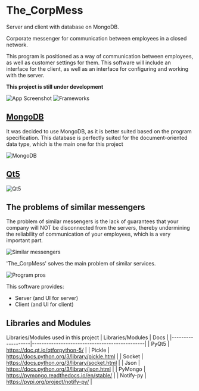 # The_CorpMess
Server and client with database on MongoDB.

Corporate messenger for communication between employees in a closed network.

This program is positioned as a way of communication between employees, as well as customer settings for them. This software will include an interface for the client, as well as an interface for configuring and working with the server.

**This project is still under development**

![App Screenshot](https://sun9-29.userapi.com/s/v1/ig2/a-MU-9Iu6W5LvZpT6TkpIfP3qwhG-IVzipQYCy44LFE5Op110yDn31X0uNZO1fpXPditQY5O-3o6ai6VSLIcDefK.jpg?size=1350x773&quality=96&type=album)
![Frameworks](https://sun9-16.userapi.com/s/v1/ig2/SUI6nEGkFR5-Y-uCCp7dFwI25Fkpq6YeYd5DyZNfiudNcgU_MPeu7lRgDkvBF4djsOxb9-UxQtxQtDZZz8armQZm.jpg?size=1318x771&quality=96&type=album)

## [MongoDB](https://www.mongodb.com/)

It was decided to use MongoDB, as it is better suited based on the program specification. This database is perfectly suited
for the document-oriented data type, which is the main one for this project

![MongoDB](https://sun9-46.userapi.com/s/v1/ig2/Wj4VBEmYZb2Z_xLbWqNKtwZE0DQElupUmhYX1Nz2qLq1osssJFP6NBlZAQ1QldjtMJk10gT_34q5oKEddFr_ZYSA.jpg?size=1920x1080&quality=96&type=album)

## [Qt5](https://doc.qt.io/qt-5)

![Qt5](https://sun9-77.userapi.com/s/v1/ig2/k15vOmr_svPjJ_fwpsWE_bosY3fDq8RFO6hfZM7mLyQUqXLXtwcxlCzAzG0m93HfUEee3ICv8_PErB1t-sTT4f01.jpg?size=1920x1080&quality=96&type=album)

## The problems of similar messengers

The problem of similar messengers is the lack of guarantees that your company will NOT be disconnected from the servers, thereby undermining the reliability of communication of your employees, which is a very important part.

![Similar messengers](https://sun9-84.userapi.com/s/v1/ig2/IxONIRwGj3kVHK-B7_GcGuXDLpamLSR3KV62Onw6DqtQ7P1sEJywCfZ0n_vVfAHk5Yi3vae8fZpQI--42rFU8j43.jpg?size=1850x1080&quality=96&type=album)

'The_CorpMess' solves the main problem of similar services.

![Program pros](https://sun9-64.userapi.com/s/v1/ig2/txEgqz_xDGiYcGOP_G6dVAC2xmcx48JzUfluZ29LKriZ0w-PXL79JUfInkasH6CScMKtdoUxmXiEp9c2xHtVwEY7.jpg?size=1864x1080&quality=96&type=album)

This software provides:
- Server (and UI for server)
- Client (and UI for client)

## Libraries and Modules

Libraries/Modules used in this project
| Libraries/Modules | Docs                                          |
|-------------------|-----------------------------------------------|
| PyQt5             | https://doc.qt.io/qtforpython-5/              |
| Pickle            | https://docs.python.org/3/library/pickle.html |
| Socket            | https://docs.python.org/3/library/socket.html |
| Json              | https://docs.python.org/3/library/json.html   |
| PyMongo           | https://pymongo.readthedocs.io/en/stable/     |
| Notify-py         | https://pypi.org/project/notify-py/           |

